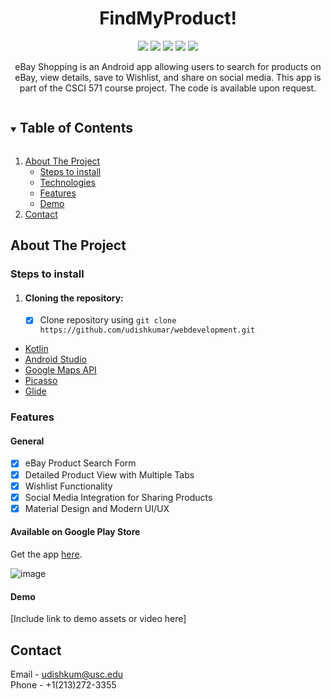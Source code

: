 <div align="center">
 
<h1 align="center">FindMyProduct!</h1>

[![](https://img.shields.io/badge/App_Made_with-Kotlin-purple?style=for-the-badge&logo=kotlin)](https://kotlinlang.org/)
[![](https://img.shields.io/badge/Backend_Made_with-NodeJS-green?style=for-the-badge&logo=node)](https://nodejs.org/)
[![](https://img.shields.io/badge/IDE-Android_Studio-green?style=for-the-badge&logo=android-studio)](https://developer.android.com/studio)
[![](https://img.shields.io/badge/Hosted_On-GCP-white.svg?style=for-the-badge&logo=google-cloud&logoColor=white)](https://cloud.google.com/)
[![](https://img.shields.io/badge/Available_on-Google_Play-414141.svg?style=for-the-badge&logo=google-play&logoColor=white)](https://play.google.com/store/apps/details?id=com.udish.ebaysearch)
</div>

<p align="center">
eBay Shopping is an Android app allowing users to search for products on eBay, view details, save to Wishlist, and share on social media. This app is part of the CSCI 571 course project. The code is available upon request.
</p>

<!-- TABLE OF CONTENTS -->
<details open="open">
  <summary><h2 style="display: inline-block">Table of Contents</h2></summary>
  <ol>
    <li>
      <a href="#about-the-project">About The Project</a>
      <ul>
        <li><a href="#steps-to-install">Steps to install</a></li>
        <li><a href="#technologies">Technologies</a></li>
        <li><a href="#features">Features</a></li>
        <li><a href="#demo">Demo</a></li>
      </ul>
    </li>
    <li><a href="#contact">Contact</a></li>
  </ol>
</details>

<!-- ABOUT THE PROJECT -->
## About The Project

### Steps to install
1. #### Cloning the repository: 
   - [x] Clone repository using `git clone https://github.com/udishkumar/webdevelopment.git` 

* [Kotlin](#)
* [Android Studio](#)
* [Google Maps API](#)
* [Picasso](#)
* [Glide](#)

### Features

#### General

- [x] eBay Product Search Form
- [x] Detailed Product View with Multiple Tabs
- [x] Wishlist Functionality
- [x] Social Media Integration for Sharing Products
- [x] Material Design and Modern UI/UX

<!-- GOOGLE PLAY STORE -->
#### Available on Google Play Store

Get the app [here](https://play.google.com/store/apps/details?id=com.udish.ebaysearch).

![image](https://github.com/udishkumar/webdevelopment/assets/35232077/d650ad00-f00e-4d0b-8bf7-33a769048c3e)


<!-- DEMO -->
#### Demo

[Include link to demo assets or video here]

<!-- CONTACT -->
## Contact

Email - udishkum@usc.edu  
Phone - +1(213)272-3355
